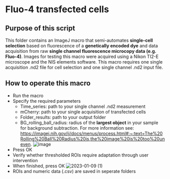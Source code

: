 # Fluo-4 transfected cells

## Purpose of this script
This folder contains an ImageJ macro that semi-automates **single-cell selection** based on fluorescence of a **genetically encoded dye** and data acquisition from raw **single channel fluorescence microcopy data (e.g. Fluo-4)**.
Images for testing this macro were acquired using a Nikon TI2-E microscope and the NIS elements software. This macro requires one single acquisition .nd2 file for cell selection and one single channel .nd2 input file.

## How to operate this macro

* Run the macro
* Specify the required parameters
  * Time_series: path to your single channel .nd2 measurement
  * mCherry: path to your single acquisition of transfected cells
  * Folder_results: path to your output folder
  * BG_rolling_ball_radius: radius of the **largest object** in your sample for background subtraction. For more information see: https://imagej.nih.gov/ij/docs/menus/process.html#:~:text=The%20Rolling%20Ball%20Radius%20is,the%20image%20is%20too%20uneven.
![image](https://user-images.githubusercontent.com/38840043/221667167-c4f7dd06-cd01-4e68-84e9-5e6940e82806.png)
* Press OK
* Verify whether thresholded ROIs require adaptation through user intervention
* When finished, press OK
![2023-01-09 (1)](https://user-images.githubusercontent.com/38840043/211396777-480df19a-10ad-4df0-a7d0-b0987f950fc9.png)
* ROIs and numeric data (.csv) are saved in seperate folders
